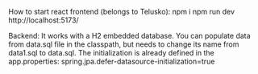 How to start react frontend (belongs to Telusko):
npm i
npm run dev
http://localhost:5173/

Backend:
It works with a H2 embedded database. You can populate data from data.sql file in the classpath, but needs to change its name from data1.sql to data.sql.
The initialization is already defined in the app.properties: spring.jpa.defer-datasource-initialization=true

